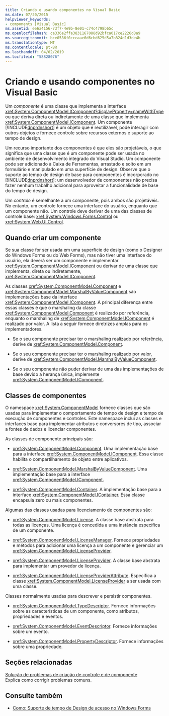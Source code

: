 ```yaml
---
title: Criando e usando componentes no Visual Basic
ms.date: 07/20/2015
helpviewer_keywords:
- components [Visual Basic]
ms.assetid: ee6a4156-73f7-4e9b-8e01-c74c4798b65c
ms.openlocfilehash: ca336e2ffa3831167088d92bfca017ce2226d8a9
ms.sourcegitcommit: bce0586f0cccaae6d6cbd625d5a7b824d1d3de4b
ms.translationtype: MT
ms.contentlocale: pt-BR
ms.lasthandoff: 04/02/2019
ms.locfileid: "58828076"
---
```

# <a name="creating-and-using-components-in-visual-basic"></a>Criando e usando componentes no Visual Basic
Um *componente* é uma classe que implementa a interface <xref:System.ComponentModel.IComponent?displayProperty=nameWithType> ou que deriva direta ou indiretamente de uma classe que implementa <xref:System.ComponentModel.IComponent>. Um componente [!INCLUDE[dnprdnshort](~/includes/dnprdnshort-md.md)] é um objeto que é reutilizável, pode interagir com outros objetos e fornece controle sobre recursos externos e suporte ao tempo de design.  
  
 Um recurso importante dos componentes é que eles são projetáveis, o que significa que uma classe que é um componente pode ser usada no ambiente de desenvolvimento integrado do Visual Studio. Um componente pode ser adicionado à Caixa de Ferramentas, arrastado e solto em um formulário e manipulado em uma superfície de design. Observe que o suporte ao tempo de design de base para componentes é incorporado no [!INCLUDE[dnprdnshort](~/includes/dnprdnshort-md.md)]; um desenvolvedor de componentes não precisa fazer nenhum trabalho adicional para aproveitar a funcionalidade de base do tempo de design.  
  
 Um *controle* é semelhante a um componente, pois ambos são projetáveis. No entanto, um controle fornece uma interface do usuário, enquanto que um componente não. Um controle deve derivar de uma das classes de controle base: <xref:System.Windows.Forms.Control> ou <xref:System.Web.UI.Control>.  
  
## <a name="when-to-create-a-component"></a>Quando criar um componente  
 Se sua classe for ser usada em uma superfície de design (como o Designer do Windows Forms ou do Web Forms), mas não tiver uma interface do usuário, ela deverá ser um componente e implementar <xref:System.ComponentModel.IComponent> ou derivar de uma classe que implementa, direta ou indiretamente, <xref:System.ComponentModel.IComponent>.  
  
 As classes <xref:System.ComponentModel.Component> e <xref:System.ComponentModel.MarshalByValueComponent> são implementações base da interface <xref:System.ComponentModel.IComponent>. A principal diferença entre essas classes é que o marshaling da classe <xref:System.ComponentModel.Component> é realizado por referência, enquanto o marshaling de <xref:System.ComponentModel.IComponent> é realizado por valor. A lista a seguir fornece diretrizes amplas para os implementadores.  
  
-   Se o seu componente precisar ter o marshaling realizado por referência, derive de <xref:System.ComponentModel.Component>.  
  
-   Se o seu componente precisar ter o marshaling realizado por valor, derive de <xref:System.ComponentModel.MarshalByValueComponent>.  
  
-   Se o seu componente não puder derivar de uma das implementações de base devido a herança única, implemente <xref:System.ComponentModel.IComponent>.  
  
## <a name="component-classes"></a>Classes de componentes  
 O namespace <xref:System.ComponentModel> fornece classes que são usadas para implementar o comportamento de tempo de design e tempo de execução de componentes e controles. Este namespace inclui as classes e interfaces base para implementar atributos e conversores de tipo, associar a fontes de dados e licenciar componentes.  
  
 As classes de componente principais são:  
  
-   <xref:System.ComponentModel.Component>. Uma implementação base para a interface <xref:System.ComponentModel.IComponent>. Essa classe habilita o compartilhamento de objeto entre aplicativos.  
  
-   <xref:System.ComponentModel.MarshalByValueComponent>. Uma implementação base para a interface <xref:System.ComponentModel.IComponent>.  
  
-   <xref:System.ComponentModel.Container>. A implementação base para a interface <xref:System.ComponentModel.IContainer>. Essa classe encapsula zero ou mais componentes.  
  
 Algumas das classes usadas para licenciamento de componentes são:  
  
-   <xref:System.ComponentModel.License>. A classe base abstrata para todas as licenças. Uma licença é concedida a uma instância específica de um componente.  
  
-   <xref:System.ComponentModel.LicenseManager>. Fornece propriedades e métodos para adicionar uma licença a um componente e gerenciar um <xref:System.ComponentModel.LicenseProvider>.  
  
-   <xref:System.ComponentModel.LicenseProvider>. A classe base abstrata para implementar um provedor de licença.  
  
-   <xref:System.ComponentModel.LicenseProviderAttribute>. Especifica a classe <xref:System.ComponentModel.LicenseProvider> a ser usada com uma classe.  
  
 Classes normalmente usadas para descrever e persistir componentes.  
  
-   <xref:System.ComponentModel.TypeDescriptor>. Fornece informações sobre as características de um componente, como atributos, propriedades e eventos.  
  
-   <xref:System.ComponentModel.EventDescriptor>. Fornece informações sobre um evento.  
  
-   <xref:System.ComponentModel.PropertyDescriptor>. Fornece informações sobre uma propriedade.  
  
## <a name="related-sections"></a>Seções relacionadas  
 [Solução de problemas de criação de controle e de componente](../../framework/winforms/controls/troubleshooting-control-and-component-authoring.md)  
 Explica como corrigir problemas comuns.  
  
## <a name="see-also"></a>Consulte também

- [Como: Suporte de tempo de Design de acesso no Windows Forms](../../framework/winforms/controls/developing-windows-forms-controls-at-design-time.md)
